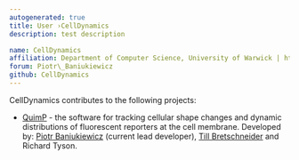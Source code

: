 ```yaml
---
autogenerated: true
title: User ›CellDynamics
description: test description

name: CellDynamics
affiliation: Department of Computer Science, University of Warwick | http://www2.warwick.ac.uk/fac/sci/dcs/
forum: Piotr\_Baniukiewicz
github: CellDynamics
---
```


CellDynamics contributes to the following projects:

-   [QuimP](http://warwick.ac.uk/quimp) - the software for tracking cellular shape changes and dynamic distributions of fluorescent reporters at the cell membrane. Developed by: [Piotr Baniukiewicz](mailto:p.baniukiewicz@warwick.ac.uk) (current lead developer), [Till Bretschneider](mailto:Till.Bretschneider@warwick.ac.uk) and Richard Tyson.
